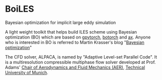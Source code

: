 # BoiLES
Bayesian optimization for implicit large eddy simulation

A light weight toolkit that helps build ILES scheme using Bayesian optimization (BO) which are based on [gpytorch](https://gpytorch.ai/), [botorch](https://botorch.org/) and [ax](https://ax.dev/). Anyone who is interested in BO is referred to Martin Krasser's blog "[Bayesian optimization](http://krasserm.github.io/2018/03/21/bayesian-optimization/)"

The CFD solver, ALPACA, is named by "Adaptive Level-set Parallel Code". It is a multiresolution compressible multiphase flow solver developed at Prof. Adams' [Chair of Aerodynamics and Fluid Mechanics (AER)](https://www.mw.tum.de/en/aer/home/), [Technical University of Munich](https://www.tum.de/en/).
